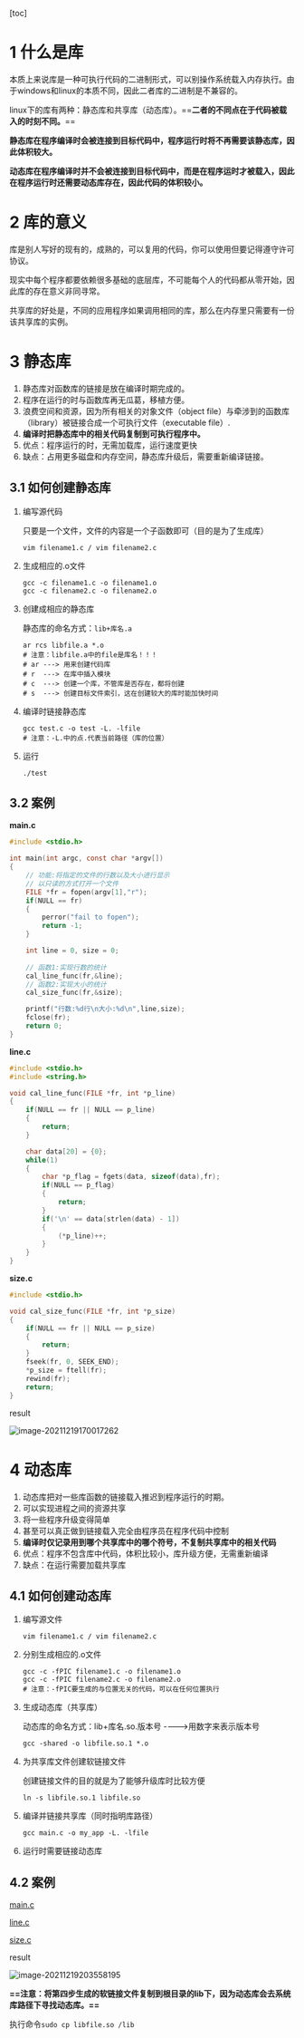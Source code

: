 [toc]

# 1 什么是库

本质上来说库是一种可执行代码的二进制形式，可以别操作系统载入内存执行。由于windows和linux的本质不同，因此二者库的二进制是不兼容的。

linux下的库有两种：静态库和共享库（动态库）。==**二者的不同点在于代码被载入的时刻不同。**==

**静态库在程序编译时会被连接到目标代码中，程序运行时将不再需要该静态库，因此体积较大。**

**动态库在程序编译时并不会被连接到目标代码中，而是在程序运时才被载入，因此在程序运行时还需要动态库存在，因此代码的体积较小。**

# 2 库的意义

库是别人写好的现有的，成熟的，可以复用的代码，你可以使用但要记得遵守许可协议。

现实中每个程序都要依赖很多基础的底层库，不可能每个人的代码都从零开始，因此库的存在意义非同寻常。

共享库的好处是，不同的应用程序如果调用相同的库，那么在内存里只需要有一份该共享库的实例。

# 3 静态库

1. 静态库对函数库的链接是放在编译时期完成的。
2. 程序在运行的时与函数库再无瓜葛，移植方便。
3. 浪费空间和资源，因为所有相关的对象文件（object file）与牵涉到的函数库（library）被链接合成一个可执行文件（executable file）.
4. **编译时把静态库中的相关代码复制到可执行程序中。**
5. 优点：程序运行的时，无需加载库，运行速度更快
6. 缺点：占用更多磁盘和内存空间，静态库升级后，需要重新编译链接。

## 3.1 如何创建静态库

1. 编写源代码

   只要是一个文件，文件的内容是一个子函数即可（目的是为了生成库）

   ```shell
   vim filename1.c / vim filename2.c
   ```

2. 生成相应的.o文件

   ```shell
   gcc -c filename1.c -o filename1.o
   gcc -c filename2.c -o filename2.o
   ```

3. 创建成相应的静态库

   静态库的命名方式：`lib+库名.a`

   ```shell
   ar rcs libfile.a *.o
   # 注意：libfile.a中的file是库名！！！
   # ar ---> 用来创建代码库
   # r  ---> 在库中插入模块
   # c  ---> 创建一个库，不管库是否存在，都将创建
   # s  ---> 创建目标文件索引，这在创建较大的库时能加快时间
   ```

4. 编译时链接静态库

   ```shell
   gcc test.c -o test -L. -lfile
   # 注意：-L.中的点.代表当前路径（库的位置）
   ```

5. 运行

   ```shell
   ./test
   ```

## 3.2 案例

**main.c**

<a name="main.c"></a>

```c
#include <stdio.h>

int main(int argc, const char *argv[])
{
	// 功能:将指定的文件的行数以及大小进行显示
	// 以只读的方式打开一个文件
	FILE *fr = fopen(argv[1],"r");
	if(NULL == fr)
	{
		perror("fail to fopen");
		return -1;
	}

	int line = 0, size = 0;
	
	// 函数1:实现行数的统计
	cal_line_func(fr,&line);
	// 函数2:实现大小的统计
	cal_size_func(fr,&size);

	printf("行数:%d行\n大小:%d\n",line,size);
	fclose(fr);
	return 0;
}
```

**line.c**

<a name="line.c"></a>

```c
#include <stdio.h>
#include <string.h>

void cal_line_func(FILE *fr, int *p_line)
{
	if(NULL == fr || NULL == p_line)
	{
		return;
	}

	char data[20] = {0};
	while(1)
	{
		char *p_flag = fgets(data, sizeof(data),fr);
		if(NULL == p_flag)
		{
			return;
		}
		if('\n' == data[strlen(data) - 1])
		{
			(*p_line)++;
		}
	}
}
```

**size.c**

<a name="size.c"></a>

```c
#include <stdio.h>

void cal_size_func(FILE *fr, int *p_size)
{
	if(NULL == fr || NULL == p_size)
	{
		return;
	}
	fseek(fr, 0, SEEK_END);
	*p_size = ftell(fr);
	rewind(fr);
	return;
}
```

result

![image-20211219170017262](images/04_库的制作/image-20211219170017262.png)

# 4 动态库

1. 动态库把对一些库函数的链接载入推迟到程序运行的时期。
2. 可以实现进程之间的资源共享
3. 将一些程序升级变得简单
4. 甚至可以真正做到链接载入完全由程序员在程序代码中控制
5. **编译时仅记录用到哪个共享库中的哪个符号，不复制共享库中的相关代码**
6. 优点：程序不包含库中代码，体积比较小，库升级方便，无需重新编译
7. 缺点：在运行需要加载共享库

## 4.1 如何创建动态库

1. 编写源文件

   ```shell
   vim filename1.c / vim filename2.c
   ```

2. 分别生成相应的.o文件

   ```shell
   gcc -c -fPIC filename1.c -o filename1.o
   gcc -c -fPIC filename2.c -o filename2.o
   # 注意：-fPIC要生成的与位置无关的代码，可以在任何位置执行
   ```

3. 生成动态库（共享库）

   动态库的命名方式：lib+库名.so.版本号        ---->用数字来表示版本号

   ```shell
   gcc -shared -o libfile.so.1 *.o
   ```

4. 为共享库文件创建软链接文件

   创建链接文件的目的就是为了能够升级库时比较方便

   ```shell
   ln -s libfile.so.1 libfile.so
   ```

5. 编译并链接共享库（同时指明库路径）

   ```shell
   gcc main.c -o my_app -L. -lfile
   ```

6. 运行时需要链接动态库

## 4.2 案例

[main.c](#main.c)

[line.c](#line.c)

[size.c](#size.c)

result

![image-20211219203558195](images/04_库的制作/image-20211219203558195.png)

**==注意：将第四步生成的软链接文件复制到根目录的lib下，因为动态库会去系统库路径下寻找动态库。==**

执行命令`sudo cp libfile.so /lib`